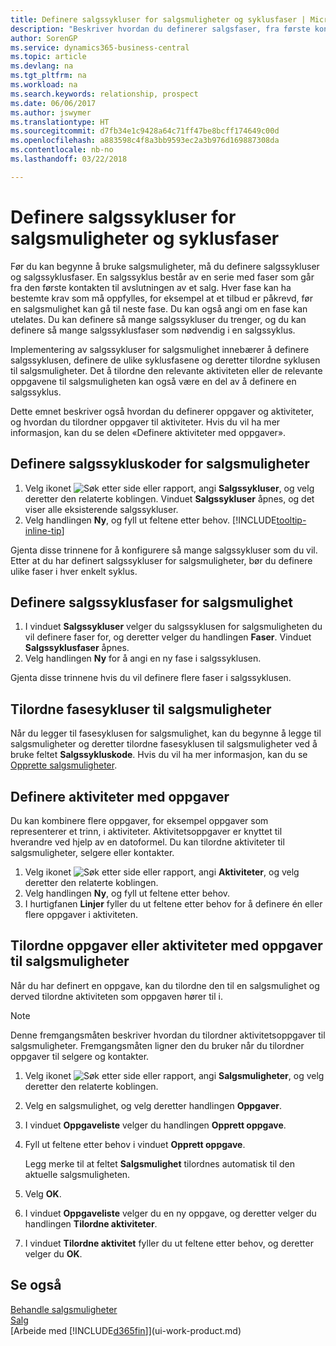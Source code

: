```yaml
---
title: Definere salgssykluser for salgsmuligheter og syklusfaser | Microsoft-dokumentasjon
description: "Beskriver hvordan du definerer salgsfaser, fra første kontakt til avslutning, for å opprette en salgssyklus og tilordne den til salgsmuligheter i Business Central."
author: SorenGP
ms.service: dynamics365-business-central
ms.topic: article
ms.devlang: na
ms.tgt_pltfrm: na
ms.workload: na
ms.search.keywords: relationship, prospect
ms.date: 06/06/2017
ms.author: jswymer
ms.translationtype: HT
ms.sourcegitcommit: d7fb34e1c9428a64c71ff47be8bcff174649c00d
ms.openlocfilehash: a883598c4f8a3bb9593ec2a3b976d169887308da
ms.contentlocale: nb-no
ms.lasthandoff: 03/22/2018

---
```

# <a name="set-up-opportunity-sales-cycles-and-cycle-stages"></a>Definere salgssykluser for salgsmuligheter og syklusfaser
Før du kan begynne å bruke salgsmuligheter, må du definere salgssykluser og salgssyklusfaser. En salgssyklus består av en serie med faser som går fra den første kontakten til avslutningen av et salg. Hver fase kan ha bestemte krav som må oppfylles, for eksempel at et tilbud er påkrevd, før en salgsmulighet kan gå til neste fase. Du kan også angi om en fase kan utelates. Du kan definere så mange salgssykluser du trenger, og du kan definere så mange salgssyklusfaser som nødvendig i en salgssyklus.

Implementering av salgssykluser for salgsmulighet innebærer å definere salgssyklusen, definere de ulike syklusfasene og deretter tilordne syklusen til salgsmuligheter. Det å tilordne den relevante aktiviteten eller de relevante oppgavene til salgsmuligheten kan også være en del av å definere en salgssyklus.

Dette emnet beskriver også hvordan du definerer oppgaver og aktiviteter, og hvordan du tilordner oppgaver til aktiviteter. Hvis du vil ha mer informasjon, kan du se delen «Definere aktiviteter med oppgaver».

## <a name="to-set-up-opportunity-sales-cycle-codes"></a>Definere salgssykluskoder for salgsmuligheter
1. Velg ikonet ![Søk etter side eller rapport](media/ui-search/search_small.png "Søk etter side eller rapport"), angi **Salgssykluser**, og velg deretter den relaterte koblingen. Vinduet **Salgssykluser** åpnes, og det viser alle eksisterende salgssykluser.
2. Velg handlingen **Ny**, og fyll ut feltene etter behov. [!INCLUDE[tooltip-inline-tip](includes/tooltip-inline-tip_md.md)]

Gjenta disse trinnene for å konfigurere så mange salgssykluser som du vil. Etter at du har definert salgssykluser for salgsmuligheter, bør du definere ulike faser i hver enkelt syklus.

## <a name="to-define-opportunity-sales-cycle-stages"></a>Definere salgssyklusfaser for salgsmulighet
1. I vinduet **Salgssykluser** velger du salgssyklusen for salgsmuligheten du vil definere faser for, og deretter velger du handlingen **Faser**. Vinduet **Salgssyklusfaser** åpnes.
2. Velg handlingen **Ny** for å angi en ny fase i salgssyklusen.

Gjenta disse trinnene hvis du vil definere flere faser i salgssyklusen.

## <a name="to-assign-stage-cycles-to-opportunities"></a>Tilordne fasesykluser til salgsmuligheter
Når du legger til fasesyklusen for salgsmulighet, kan du begynne å legge til salgsmuligheter og deretter tilordne fasesyklusen til salgsmuligheter ved å bruke feltet **Salgssykluskode**. Hvis du vil ha mer informasjon, kan du se [Opprette salgsmuligheter](marketing-how-create-opportunities.md).

## <a name="to-set-up-activities-with-tasks"></a>Definere aktiviteter med oppgaver
Du kan kombinere flere oppgaver, for eksempel oppgaver som representerer et trinn, i aktiviteter. Aktivitetsoppgaver er knyttet til hverandre ved hjelp av en datoformel. Du kan tilordne aktiviteter til salgsmuligheter, selgere eller kontakter.

1. Velg ikonet ![Søk etter side eller rapport](media/ui-search/search_small.png "Søk etter side eller rapport"), angi **Aktiviteter**, og velg deretter den relaterte koblingen.
2. Velg handlingen **Ny**, og fyll ut feltene etter behov.
3. I hurtigfanen **Linjer** fyller du ut feltene etter behov for å definere én eller flere oppgaver i aktiviteten.

## <a name="to-assign-tasks-or-activities-of-tasks-to-opportunities"></a>Tilordne oppgaver eller aktiviteter med oppgaver til salgsmuligheter
Når du har definert en oppgave, kan du tilordne den til en salgsmulighet og derved tilordne aktiviteten som oppgaven hører til i.

> [!NOTE]  
>   Denne fremgangsmåten beskriver hvordan du tilordner aktivitetsoppgaver til salgsmuligheter. Fremgangsmåten ligner den du bruker når du tilordner oppgaver til selgere og kontakter.

1. Velg ikonet ![Søk etter side eller rapport](media/ui-search/search_small.png "Søk etter side eller rapport"), angi **Salgsmuligheter**, og velg deretter den relaterte koblingen.
2. Velg en salgsmulighet, og velg deretter handlingen **Oppgaver**.
3. I vinduet **Oppgaveliste** velger du handlingen **Opprett oppgave**.
4.  Fyll ut feltene etter behov i vinduet **Opprett oppgave**.

    Legg merke til at feltet **Salgsmulighet** tilordnes automatisk til den aktuelle salgsmuligheten.
5. Velg **OK**.
6. I vinduet **Oppgaveliste** velger du en ny oppgave, og deretter velger du handlingen **Tilordne aktiviteter**.
7. I vinduet **Tilordne aktivitet** fyller du ut feltene etter behov, og deretter velger du **OK**.

## <a name="see-also"></a>Se også
[Behandle salgsmuligheter](marketing-processing-sales-opportunities.md)  
[Salg](sales-manage-sales.md)  
[Arbeide med [!INCLUDE[d365fin](includes/d365fin_md.md)]](ui-work-product.md)

